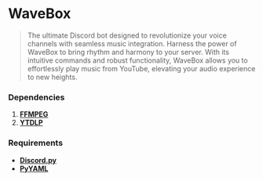# WaveBox
> The ultimate Discord bot designed to revolutionize your voice channels with seamless music integration. Harness the power of WaveBox to bring rhythm and harmony to your server. With its intuitive commands and robust functionality, WaveBox allows you to effortlessly play music from YouTube, elevating your audio experience to new heights.

### Dependencies

1. [**FFMPEG**](https://ffmpeg.org/download.html)
2. [**YTDLP**](https://pypi.org/project/yt-dlp/)

### Requirements

 - [**Discord.py**](https://pypi.org/project/discord)
 - [**PyYAML**](https://pypi.org/project/PyYAML/)